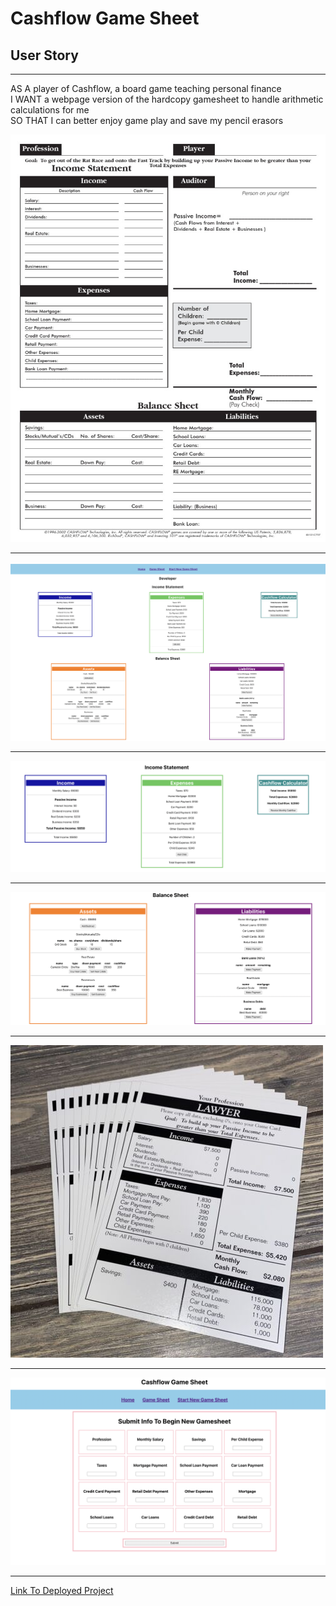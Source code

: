 # Cashflow Game Sheet


## User Story
<hr>
AS A player of Cashflow, a board game teaching personal finance <br>
I WANT a webpage version of the hardcopy gamesheet to handle arithmetic calculations for me <br>
SO THAT I can better enjoy game play and save my pencil erasors

![Game Sheet Screenshot](src/images/cashflow-sheet-from-web.jpeg)

<hr>

![Job Cards](src/images/gameSheetSreenshot.png)

<hr>

![Game Sheet Income Statement](src/images/gameSheetIncomeStatement.png)

<hr>

![Game Sheet Screenshot](src/images/gameSheetBalanceSheet.png)

<hr>

![App Screenshot](src/images/cashflowCards.jpeg)

<hr>

![App Screenshot 2](src/images/gameSheetNewSheet.png)

<hr>

[Link To Deployed Project](https://cashflow-game-sheet.herokuapp.com/cashflow-game-sheet/)
